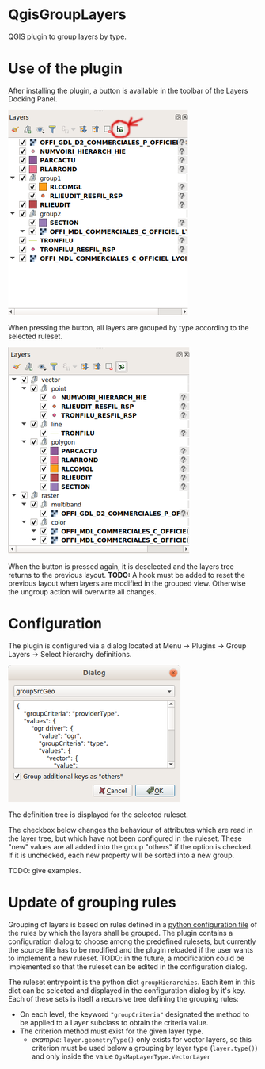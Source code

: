 # QgisGroupLayers
QGIS plugin to group layers by type.

# Use of the plugin
After installing the plugin, a button is available in the toolbar of the Layers Docking Panel.

![ungrouped](ungrouped.png "Layers before grouping")

When pressing the button, all layers are grouped by type according to the selected ruleset.

![grouped](grouped.png "Grouped Layers")

When the button is pressed again, it is deselected and the layers tree returns to the previous layout.
__TODO:__ A hook must be added to reset the previous layout when layers are modified in the grouped view. Otherwise the ungroup action will overwrite all changes.

# Configuration
The plugin is configured via a dialog located at Menu -> Plugins -> Group Layers -> Select hierarchy definitions.

![conf](configDialog.png "Configuration Dialog")

The definition tree is displayed for the selected ruleset.

The checkbox below changes the behaviour of attributes which are read in the layer tree, but which have not been configured in the ruleset. These "new" values are all added into the group "others" if the option is checked. If it is unchecked, each new property will be sorted into a new group.

TODO: give examples.


# Update of grouping rules
Grouping of layers is based on rules defined in a [python configuration file](groupLayers/groupTypes.py) of the rules by which the layers shall be grouped. The plugin contains a configuration dialog to choose among the predefined rulesets, but currently the source file has to be modified and the plugin reloaded if the user wants to implement a new ruleset. TODO: in the future, a modification could be implemented so that the ruleset can be edited in the configuration dialog.

The ruleset entrypoint is the python dict `groupHierarchies`. Each item in this dict can be selected and displayed in the configuration dialog by it's key.
Each of these sets is itself a recursive tree defining the grouping rules:
- On each level, the keyword `"groupCriteria"` designated the method to be applied to a Layer subclass to obtain the criteria value.
- The criterion method must exist for the given layer type.
  - _example_: `layer.geometryType()` only exists for vector layers, so this criterion must be used below a grouping by layer type (`layer.type()`) and only inside the value `QgsMapLayerType.VectorLayer`
  
